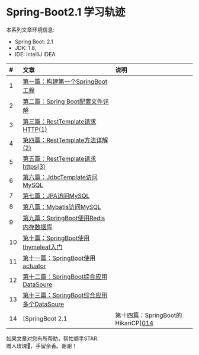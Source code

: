 # Spring-Boot2.1 学习轨迹

本系列文章环境信息:
* Spring Boot: 2.1 
* JDK: 1.8, 
* IDE: IntelliJ IDEA


| #    | 文章                                    | 说明                                      |
| :--- | :--------------------------------------- | :--------------------------------------- |
| 1    | [第一篇：构建第一个SpringBoot工程][001] |                         |
| 2    | [第二篇：Spring Boot配置文件详解][002] |                         |
| 3    | [第三篇：RestTemplate请求HTTP(1)][003] |                         |
| 4    | [第四篇：RestTemplate方法详解(2)][004] |                         |
| 5    | [第五篇：RestTemplate请求https(3)][005] |                         |
| 6    | [第六篇：JdbcTemplate访问MySQL][006] |                         |
| 7    | [第七篇：JPA访问MySQL][007] |                         |
| 8    | [第八篇：Mybatis访问MySQL][008] |                         |
| 9    | [第九篇：SpringBoot使用Redis内存数据库][009] |                         |
| 10    | [第十篇：SpringBoot使用thymeleaf入门][010] |                         |
| 11    | [第十一篇：SpringBoot使用actuator][011] |                         |
| 12    | [第十二篇：SpringBoot综合应用DataSoure][012] |                         |
| 13    | [第十三篇：SpringBoot综合应用多个DataSoure][013] |                         |
| 14    | [SpringBoot 2.1 | 第十四篇：SpringBoot的HikariCP][014] |                         |


如果文章对您有所帮助，帮忙顺手STAR.<br>
赠人玫瑰🌹，手留余香。谢谢！

[001]: https://github.com/zgpeace/Spring-Boot2.1/tree/master/demo1boot
[002]: https://github.com/zgpeace/Spring-Boot2.1/tree/master/democonfig
[003]: https://github.com/zgpeace/Spring-Boot2.1/blob/master/demoresttemplatehttp
[004]: https://github.com/zgpeace/Spring-Boot2.1/tree/master/demoresttemplatemethod
[005]: https://github.com/zgpeace/Spring-Boot2.1/tree/master/demoresttemplatehttps
[006]: https://github.com/zgpeace/Spring-Boot2.1/tree/master/demojdbctemplate
[007]: https://github.com/zgpeace/Spring-Boot2.1/tree/master/demojpa
[008]: https://github.com/zgpeace/Spring-Boot2.1/tree/master/demomybatis
[009]: https://github.com/zgpeace/Spring-Boot2.1/tree/master/demoredis
[010]: https://github.com/zgpeace/Spring-Boot2.1/tree/master/thymeleaf
[011]: https://github.com/zgpeace/Spring-Boot2.1/tree/master/demoactuator
[012]: https://github.com/zgpeace/Spring-Boot2.1/tree/master/demojdbccompose
[013]: https://github.com/zgpeace/Spring-Boot2.1/tree/master/demomultidatasource
[014]: https://blog.csdn.net/zgpeace/article/details/98719059
